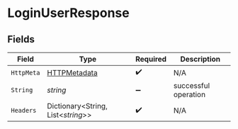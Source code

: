 # LoginUserResponse


## Fields

| Field                                                   | Type                                                    | Required                                                | Description                                             |
| ------------------------------------------------------- | ------------------------------------------------------- | ------------------------------------------------------- | ------------------------------------------------------- |
| `HttpMeta`                                              | [HTTPMetadata](../../Models/Components/HTTPMetadata.md) | :heavy_check_mark:                                      | N/A                                                     |
| `String`                                                | *string*                                                | :heavy_minus_sign:                                      | successful operation                                    |
| `Headers`                                               | Dictionary<String, List<*string*>>                      | :heavy_check_mark:                                      | N/A                                                     |